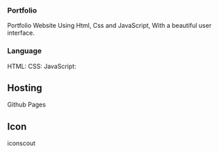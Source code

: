 
### Portfolio

Portfolio Website Using Html, Css and JavaScript, With a beautiful user interface.

### Language 

HTML: 
CSS: 
JavaScript: 

## Hosting

Github Pages

## Icon

iconscout

